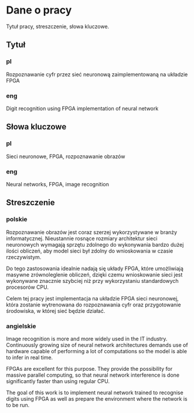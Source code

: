 # Dane o pracy

Tytuł pracy, streszczenie, słowa kluczowe.

## Tytuł

### pl

Rozpoznawanie cyfr przez sieć neuronową zaimplementowaną na układzie FPGA

### eng

Digit recognition using FPGA implementation of neural network

## Słowa kluczowe

### pl

Sieci neuronowe, FPGA, rozpoznawanie obrazów

### eng

Neural networks, FPGA, image recognition

## Streszczenie

### polskie

Rozpoznawanie obrazów jest coraz szerzej wykorzystywane
w branży informatycznej.
Nieustannie rosnące rozmiary architektur sieci neuronowych wymagają
sprzętu zdolnego do wykonywania bardzo dużej ilości obliczeń,
aby model sieci był zdolny do wnioskowania w czasie rzeczywistym.

Do tego zastosowania idealnie nadają się układy FPGA, które umożliwiają masywne
zrównoleglenie obliczeń, dzięki czemu wnioskowanie sieci jest wykonywane
znacznie szybciej niż przy wykorzystaniu standardowych procesorów CPU.

Celem tej pracy jest implementacja na układzie FPGA sieci neuronowej,
która zostanie wytrenowana do rozpoznawania cyfr oraz przygotowanie
środowiska, w której sieć będzie działać.

### angielskie

Image recognition is more and more widely used in the IT industry.
Continuously growing size of neural network architectures demands
use of hardware capable of performing a lot of computations
so the model is able to infer in real time.

FPGAs are excellent for this purpose. They provide the possibility for
massive parallel computing, so that neural network interference is done
significantly faster than using regular CPU.

The goal of this work is to implement neural network trained to recognise
digits using FPGA as well as prepare the environment
where the network is to be run.
